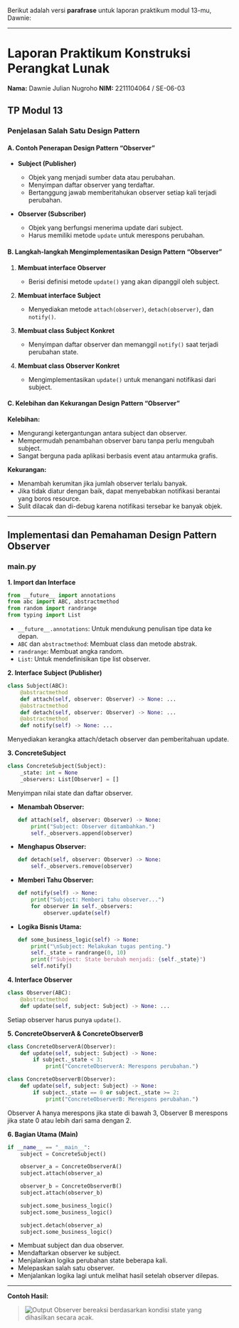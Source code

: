 Berikut adalah versi **parafrase** untuk laporan praktikum modul 13-mu, Dawnie:

---

# **Laporan Praktikum Konstruksi Perangkat Lunak**

**Nama:** Dawnie Julian Nugroho
**NIM:** 2211104064 / SE-06-03

## **TP Modul 13**

### **Penjelasan Salah Satu Design Pattern**

#### **A. Contoh Penerapan Design Pattern “Observer”**

* **Subject (Publisher)**

  * Objek yang menjadi sumber data atau perubahan.
  * Menyimpan daftar observer yang terdaftar.
  * Bertanggung jawab memberitahukan observer setiap kali terjadi perubahan.

* **Observer (Subscriber)**

  * Objek yang berfungsi menerima update dari subject.
  * Harus memiliki metode `update` untuk merespons perubahan.

#### **B. Langkah-langkah Mengimplementasikan Design Pattern “Observer”**

1. **Membuat interface Observer**

   * Berisi definisi metode `update()` yang akan dipanggil oleh subject.

2. **Membuat interface Subject**

   * Menyediakan metode `attach(observer)`, `detach(observer)`, dan `notify()`.

3. **Membuat class Subject Konkret**

   * Menyimpan daftar observer dan memanggil `notify()` saat terjadi perubahan state.

4. **Membuat class Observer Konkret**

   * Mengimplementasikan `update()` untuk menangani notifikasi dari subject.

#### **C. Kelebihan dan Kekurangan Design Pattern “Observer”**

**Kelebihan:**

* Mengurangi ketergantungan antara subject dan observer.
* Mempermudah penambahan observer baru tanpa perlu mengubah subject.
* Sangat berguna pada aplikasi berbasis event atau antarmuka grafis.

**Kekurangan:**

* Menambah kerumitan jika jumlah observer terlalu banyak.
* Jika tidak diatur dengan baik, dapat menyebabkan notifikasi berantai yang boros resource.
* Sulit dilacak dan di-debug karena notifikasi tersebar ke banyak objek.

---

## **Implementasi dan Pemahaman Design Pattern Observer**

### **main.py**

**1. Import dan Interface**

```python
from __future__ import annotations
from abc import ABC, abstractmethod
from random import randrange
from typing import List
```

* `__future__.annotations`: Untuk mendukung penulisan tipe data ke depan.
* `ABC` dan `abstractmethod`: Membuat class dan metode abstrak.
* `randrange`: Membuat angka random.
* `List`: Untuk mendefinisikan tipe list observer.

**2. Interface Subject (Publisher)**

```python
class Subject(ABC):
    @abstractmethod
    def attach(self, observer: Observer) -> None: ...
    @abstractmethod
    def detach(self, observer: Observer) -> None: ...
    @abstractmethod
    def notify(self) -> None: ...
```

Menyediakan kerangka attach/detach observer dan pemberitahuan update.

**3. ConcreteSubject**

```python
class ConcreteSubject(Subject):
    _state: int = None
    _observers: List[Observer] = []
```

Menyimpan nilai state dan daftar observer.

* **Menambah Observer:**

  ```python
  def attach(self, observer: Observer) -> None:
      print("Subject: Observer ditambahkan.")
      self._observers.append(observer)
  ```

* **Menghapus Observer:**

  ```python
  def detach(self, observer: Observer) -> None:
      self._observers.remove(observer)
  ```

* **Memberi Tahu Observer:**

  ```python
  def notify(self) -> None:
      print("Subject: Memberi tahu observer...")
      for observer in self._observers:
          observer.update(self)
  ```

* **Logika Bisnis Utama:**

  ```python
  def some_business_logic(self) -> None:
      print("\nSubject: Melakukan tugas penting.")
      self._state = randrange(0, 10)
      print(f"Subject: State berubah menjadi: {self._state}")
      self.notify()
  ```

**4. Interface Observer**

```python
class Observer(ABC):
    @abstractmethod
    def update(self, subject: Subject) -> None: ...
```

Setiap observer harus punya `update()`.

**5. ConcreteObserverA & ConcreteObserverB**

```python
class ConcreteObserverA(Observer):
    def update(self, subject: Subject) -> None:
        if subject._state < 3:
            print("ConcreteObserverA: Merespons perubahan.")

class ConcreteObserverB(Observer):
    def update(self, subject: Subject) -> None:
        if subject._state == 0 or subject._state >= 2:
            print("ConcreteObserverB: Merespons perubahan.")
```

Observer A hanya merespons jika state di bawah 3, Observer B merespons jika state 0 atau lebih dari sama dengan 2.

**6. Bagian Utama (Main)**

```python
if __name__ == "__main__":
    subject = ConcreteSubject()

    observer_a = ConcreteObserverA()
    subject.attach(observer_a)

    observer_b = ConcreteObserverB()
    subject.attach(observer_b)

    subject.some_business_logic()
    subject.some_business_logic()

    subject.detach(observer_a)
    subject.some_business_logic()
```

* Membuat subject dan dua observer.
* Mendaftarkan observer ke subject.
* Menjalankan logika perubahan state beberapa kali.
* Melepaskan salah satu observer.
* Menjalankan logika lagi untuk melihat hasil setelah observer dilepas.

---

**Contoh Hasil:**

> ![Output](/TP/output.png)
> Observer bereaksi berdasarkan kondisi state yang dihasilkan secara acak.